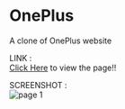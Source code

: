 # OnePlus
A clone of OnePlus website

LINK :<br>
<a href="https://kabilesh-gs.github.io/OnePlus/">Click Here</a> to view the page!!<be>

SCREENSHOT :<br>
![page 1](https://github.com/Kabilesh-GS/OnePlus/assets/115616421/87764a59-f5f0-4fec-95c5-19eedd90cb0b)
